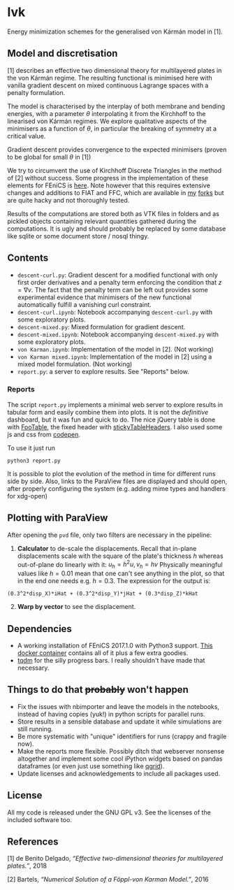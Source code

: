# lvk

Energy minimization schemes for the generalised von Kármán model in [1].

## Model and discretisation

[1] describes an effective two dimensional theory for multilayered plates in
the von Kármán regime. The resulting functional is minimised here with vanilla
gradient descent on mixed continuous Lagrange spaces with a penalty formulation.

The model is characterised by the interplay of both membrane and bending
energies, with a parameter $\theta$ interpolating it from the Kirchhoff to the
linearised von Kármán regimes. We explore qualitative aspects of the
minimisers as a function of $\theta$, in particular the breaking of symmetry
at a critical value.

Gradient descent provides convergence to the expected minimisers (proven to be
global for small $\theta$ in [1])

We try to circumvent the use of Kirchhoff Discrete Triangles in the method 
of [2] without success. Some progress in the implementation of these
elements for FEniCS is [here](https://bitbucket.org/mdbenito/hermite). Note
however that this requires extensive changes and additions to FIAT and FFC, which
are available in [my]([https://bitbucket.org/mdbenito/fiat-fork) 
[forks](https://bitbucket.org/mdbenito/ffc-fork) but are quite hacky and not
thoroughly tested.

Results of the computations are stored both as VTK files in folders and as
pickled objects containing relevant quantities gathered during the
computations. It is ugly and should probably be replaced by some database like
sqlite or some document store / nosql thingy. 


## Contents

* `descent-curl.py`: Gradient descent for a modified functional with only first
  order derivatives and a penalty term enforcing the condition that 
  $z = \nabla v$. The fact that the penalty term can be left out provides
  some experimental evidence that minimisers of the new functional automatically
  fulfill a vanishing curl constraint.
* `descent-curl.ipynb`: Notebook accompanying `descent-curl.py` with some
  exploratory plots.
* `descent-mixed.py`: Mixed formulation for gradient descent.
* `descent-mixed.ipynb`: Notebook accompanying `descent-mixed.py` with some
  exploratory plots.
* `von Karman.ipynb`: Implementation of the model in [2]. (Not working)
* `von Karman mixed.ipynb`: Implementation of the model in [2] using a
  mixed model formulation. (Not working)
* `report.py`: a server to explore results. See "Reports" below.


### Reports

The script `report.py` implements a minimal web server to explore results in tabular
form and easily combine them into plots. It is not the _definitive_ dashboard, but it
was fun and quick to do. The nice jQuery table is done with
 [FooTable](http://fooplugins.github.io/FooTable/),
the fixed header with
 [stickyTableHeaders](https://github.com/jmosbech/StickyTableHeaders).
I also used some js and css from [codepen](https://codepen.io).

To use it just run

```shell
python3 report.py
```

It is possible to plot the evolution of the method in time for different runs
side by side. Also, links to the ParaView files are displayed and should open, after
properly configuring the system (e.g. adding mime types and handlers for xdg-open)

## Plotting with ParaView

After opening the `pvd` file, only two filters are necessary in the pipeline:
 1. **Calculator** to de-scale the displacements. Recall that in-plane
  displacements scale with the square of the plate's thickness $h$ whereas
  out-of-plane do linearly with it: $u_h = h^2 u, v_h = h v$
  Physically meaningful values like $h = 0.01$ mean that one can't see anything
  in the plot, so that in the end one needs e.g. $h = 0.3$. The expression for the
  output is: 
  ```
  (0.3^2*disp_X)*iHat + (0.3^2*disp_Y)*jHat + (0.3*disp_Z)*kHat
  ```
 2. **Warp by vector** to see the displacement.


## Dependencies

* A working installation of FEniCS 2017.1.0 with Python3 support.
 [This docker container]() contains all of it plus a few extra goodies.
* [tqdm](https://github.com/tqdm/tqdm) for the silly progress bars.
 I really shouldn't have made that necessary.


## Things to do that ~~probably~~ won't happen

* Fix the issues with nbimporter and leave the models in the notebooks,
  instead of having copies (yuk!) in python scripts for parallel runs.
* Store results in a sensible database and update it while simulations are
  still running.
* Be more systematic with "unique" identifiers for runs (crappy and fragile now).
* Make the reports more flexible. Possibly ditch that webserver nonsense
  altogether and implement some cool iPython widgets based on pandas dataframes
  (or even just use something like [qgrid](https://github.com/quantopian/qgrid)).
* Update licenses and acknowledgements to include all packages used.


## License

All my code is released under the GNU GPL v3. See the licenses of the included
software too.


## References

[1] de Benito Delgado, *“Effective two-dimensional theories for
multilayered plates.”*, 2018

[2] Bartels, *“Numerical Solution of a Föppl-von Karman Model.”*, 2016
